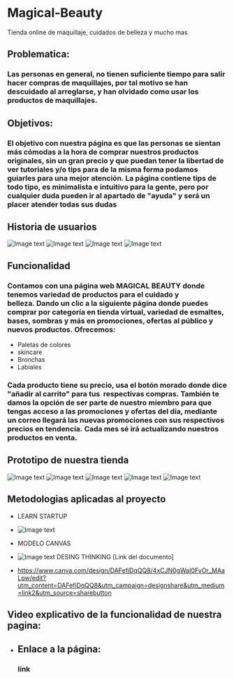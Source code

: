 # Magical-Beauty
Tienda online de maquillaje, cuidados de belleza y mucho mas
## Problematica:

### Las personas en general, no tienen suficiente tiempo para salir hacer compras de maquillajes, por tal motivo se han descuidado al arreglarse, y han olvidado como usar los productos de maquillajes.

## Objetivos:

### El objetivo con nuestra página es que las personas se sientan más cómodas a la hora de comprar nuestros productos originales, sin un gran precio y que puedan tener la libertad de ver tutoriales y/o tips para de la misma forma podamos guiarles para una mejor atención. La página contiene tips de todo tipo, es minimalista e intuitivo para la gente, pero por cualquier duda pueden ir al apartado de "ayuda" y será un placer atender todas sus dudas

## Historia de usuarios
![Image text](assets/hs/1.png)
![Image text](assets/hs/2.png)
![Image text](assets/hs/3.png)
![Image text](assets/hs/4.png)
## Funcionalidad

### Contamos con una página web MAGICAL BEAUTY donde tenemos variedad de productos para el cuidado y belleza. Dando un clic a la siguiente página donde puedes comprar por categoría en tienda virtual, variedad de esmaltes, bases, sombras y más en promociones, ofertas al público y nuevos productos. Ofrecemos:

* Paletas de colores
* skincare
* Bronchas
* Labiales

### Cada producto tiene su precio, usa el botón morado donde dice "añadir al carrito" para tus  respectivas compras. También te damos la opción de ser parte de nuestro miembro para que tengas acceso a las promociones y ofertas del día, mediante un correo llegará las nuevas promociones con sus respectivos precios en tendencia. Cada mes sé irá actualizando nuestros productos en venta.


## Prototipo de nuestra tienda
![Image text](assets/pt/prot1.jpeg)
![Image text](assets/pt/prot2.jpeg)
![Image text](assets/pt/prot3.jpeg)
![Image text](assets/pt/prot4.jpeg)
![Image text](assets/pt/prot5.jpeg)

## Metodologias aplicadas al proyecto
* LEARN STARTUP
* ![Image text]()

* MODELO CANVAS
* ![Image text](assets/cv/bt.jpeg)
DESING THINKING [Link del documento]
* https://www.canva.com/design/DAFefiDqQQ8/4xCJN0gWaI0FvOr_MAaLpw/edit?utm_content=DAFefiDqQQ8&utm_campaign=designshare&utm_medium=link2&utm_source=sharebutton
  
## Video explicativo de la funcionalidad de nuestra pagina:
* 
  ## Enlace a la página:
  ### link